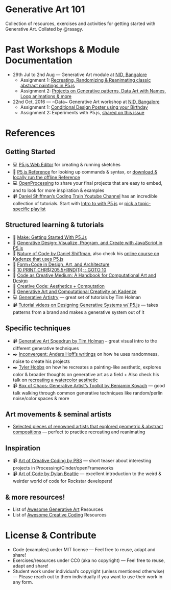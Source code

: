 # Generative Art 101
Collection of resources, exercises and activities for getting started with Generative Art. Collated by @rasagy.

# Past Workshops & Module Documentation
* 29th Jul to 2nd Aug — Generative Art module at [NID, Bangalore](http://www.nid.edu/institute/campuses/bengaluru.html)
  - Assignment 1: [Recreating, Randomizing & Reanimating classic abstract paintings in P5.js](https://github.com/rasagy/generative-art-101/issues/3)
  - Assignment 2: [Projects on Generative patterns, Data Art with Names, Loop animations & more](https://github.com/rasagy/generative-art-101/issues/4)
* 22nd Oct, 2016 — ~Data~ Generative Art workshop at [NID, Bangalore](http://www.nid.edu/institute/campuses/bengaluru.html)
  - Assignment 1: [Conditional Design Poster using your Birthday](https://conditionaldesign.org/workshops/order-your-own-birthday-poster/)
  - Assignment 2: Experiments with P5.js, [shared on this issue](https://github.com/rasagy/generative-art-101/issues/2)

# References

## Getting Started
- :computer: [P5.js Web Editor](https://editor.p5js.org) for creating & running sketches
- :book: [P5.js Reference](https://p5js.org/reference/) for looking up commands & syntax, or [download & locally run the offline Reference](https://p5js.org/offline-reference/p5-reference.zip)
- :computer: [OpenProcessing](https://www.openprocessing.org) to share your final projects that are easy to embed, and to look for more inspiration & examples
- :video_camera: [Daniel Shiffman’s Coding Train Youtube Channel](https://www.youtube.com/user/shiffman/) has an incredible collection of tutorials. Start with [Intro to with P5.js](https://www.youtube.com/playlist?list=PLRqwX-V7Uu6Zy51Q-x9tMWIv9cueOFTFA) or [pick a topic-specific playlist](https://www.youtube.com/user/shiffman/playlists?view=1&flow=grid)

## Structured learning & tutorials
- :book: [Make: Getting Started With P5.Js](https://www.goodreads.com/book/show/58907120-make)
- :book: [Generative Design: Visualize, Program, and Create with JavaScript in P5.js](http://www.generative-gestaltung.de/2/)
- :book: [Nature of Code by Daniel Shiffman](https://natureofcode.com/), also check his [online course on Kadenze that uses P5.js](https://www.kadenze.com/courses/the-nature-of-code-ii/info)
- :book: [Form+Code in Design, Art, and Architecture](http://formandcode.com/)
- :book: [10 PRINT CHR$(205.5+RND(1)); : GOTO 10](https://10print.org/)
- :book: [Code as Creative Medium: A Handbook for Computational Art and Design](https://mitpress.mit.edu/books/code-creative-medium)
- :book: [Creative Code: Aesthetics + Computation](https://www.goodreads.com/book/show/289201.Creative_Code)
- :school_satchel: [Generative Art and Computational Creativity on Kadenze](https://www.kadenze.com/courses/generative-art-and-computational-creativity-i/info)
- :computer: [Generative Artistry](https://generativeartistry.com/) — great set of tutorials by Tim Holman
- :video_camera: [Tutorial videos on Designing Generative Systems w/ P5.js](https://www.youtube.com/playlist?list=PLyRZnpOSgMj3K8AV2I6UldnvTj6d_Zrf0) — takes patterns from a brand and makes a generative system out of it

## Specific techniques
- 📹 [Generative Art Speedrun by Tim Holman](https://www.youtube.com/watch?v=4Se0_w0ISYk) – great visual intro to the different generative techniques
- :black_nib: [Inconvergent: Anders Hoff’s writings](https://inconvergent.net/generative/) on how he uses randomness, noise to create his projects
- :black_nib: [Tyler Hobbs](https://tylerxhobbs.com/essays) on how he recreates a painting-like aesthetic, explores color & broader thoughts on generative art as a field + Also check his talk on [recreating a watercolor aesthetic](https://www.youtube.com/watch?v=5R9eywArFTE)
- 📹 [Box of Chaos: Generative Artist’s Toolkit by Benjamin Kovach](https://www.youtube.com/watch?v=kZNTozzsNqk) — good talk walking through common generative techniques like random/perlin noise/color spaces & more

## Art movements & seminal artists
- [Selected pieces of renowned artists that explored geometric & abstract compositions](https://in.pinterest.com/rasagy/artists-abstract-geometric-modern/) — perfect to practice recreating and reanimating

## Inspiration
- 📹 [Art of Creative Coding by PBS](https://www.youtube.com/watch?v=eBV14-3LT-g) — short teaser about interesting projects in Processing/Cinder/openFrameworks
- 📹 [Art of Code by Dylan Beattie](https://www.youtube.com/watch?v=6avJHaC3C2U) — excellent introduction to the weird & weirder world of code for Rockstar developers!

## & more resources!
- List of [Awesome Generative Art](https://github.com/kosmos/awesome-generative-art) Resources
- List of [Awesome Creative Coding](https://github.com/terkelg/awesome-creative-coding) Resources

# License & Contribute
- Code (examples) under MIT license — Feel free to reuse, adapt and share!
- Exercises/resources under CC0 (aka no copyright) — Feel free to reuse, adapt and share!
- Student work under individual’s copyright (unless mentioned otherwise) — Please reach out to them individually if you want to use their work in any form.

